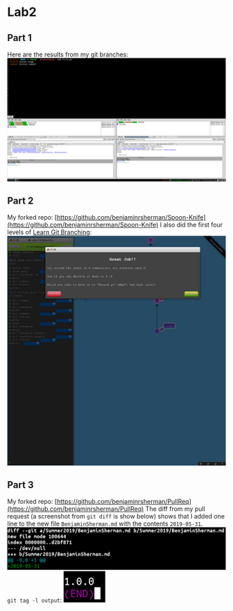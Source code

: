 # Lab2

## Part 1
Here are the results from my git branches:
![git-branches.png](git-branches.png)

## Part 2
My forked repo: [https://github.com/benjaminrsherman/Spoon-Knife](https://github.com/benjaminrsherman/Spoon-Knife)
I also did the first four levels of [Learn Git Branching](http://pcottle.github.io/learnGitBranching/):
![learn-git-branching.png](learn-git-branching.png)

## Part 3
My forked repo: [https://github.com/benjaminrsherman/PullReq](https://github.com/benjaminrsherman/PullReq)
The diff from my pull request (a screenshot from `git diff` is show below) shows that I added one line to the new file `BenjaminSherman.md` with the contents `2019-05-31`.
![git diff](git-diff.png)
`git tag -l output`:
![git tag](git-tag.png)
